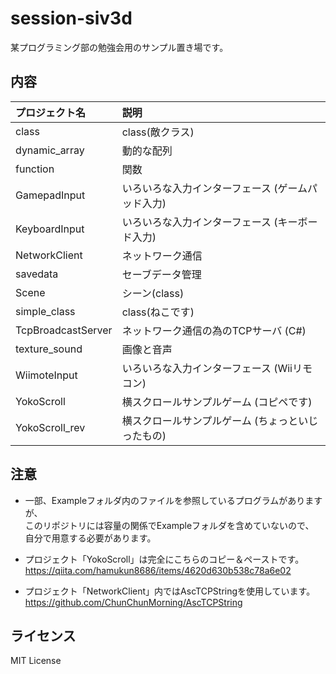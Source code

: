 # session-siv3d

某プログラミング部の勉強会用のサンプル置き場です。

## 内容

| プロジェクト名     | 説明 |
|:----------------- |:-------------- |
|class              | class(敵クラス) |
|dynamic_array      | 動的な配列 |
|function           | 関数 |
|GamepadInput       | いろいろな入力インターフェース (ゲームパッド入力) |
|KeyboardInput      | いろいろな入力インターフェース (キーボード入力) |
|NetworkClient      | ネットワーク通信 |
|savedata           | セーブデータ管理 |
|Scene              | シーン(class) |
|simple_class       | class(ねこです) |
|TcpBroadcastServer | ネットワーク通信の為のTCPサーバ (C#) |
|texture_sound      | 画像と音声 |
|WiimoteInput       | いろいろな入力インターフェース (Wiiリモコン) |
|YokoScroll         | 横スクロールサンプルゲーム (コピペです) |
|YokoScroll_rev     | 横スクロールサンプルゲーム (ちょっといじったもの) |

## 注意

- 一部、Exampleフォルダ内のファイルを参照しているプログラムがありますが、  
  このリポジトリには容量の関係でExampleフォルダを含めていないので、  
  自分で用意する必要があります。

- プロジェクト「YokoScroll」は完全にこちらのコピー＆ペーストです。  
  <https://qiita.com/hamukun8686/items/4620d630b538c78a6e02>

- プロジェクト「NetworkClient」内ではAscTCPStringを使用しています。  
  <https://github.com/ChunChunMorning/AscTCPString>

## ライセンス

MIT License
